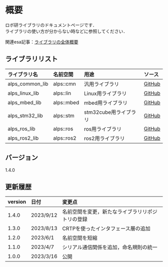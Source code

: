 # 概要

ロボ研ライブラリのドキュメントページです．  
ライブラリの使い方が分からない時などに参照してください．  

関連esa記事：[ライブラリの全体概要](https://alps-shinshu.esa.io/posts/2021)

## ライブラリリスト

| ライブラリ名    | 名前空間   | 用途                  | ソース                                                    |
| :-------------- | :--------- | :-------------------- | :-------------------------------------------------------- |
| alps_common_lib | alps::cmn  | 汎用ライブラリ        | [GitHub](https://github.com/shinshu-alps/alps_common_lib) |
| alps_linux_lib  | alps::lin  | Linux用ライブラリ     | [GitHub](https://github.com/shinshu-alps/alps_linux_lib)  |
| alps_mbed_lib   | alps::mbed | mbed用ライブラリ      | [GitHub](https://github.com/shinshu-alps/alps_mbed_lib)   |
| alps_stm32_lib  | alps::stm  | stm32cube用ライブラリ | [GitHub](https://github.com/shinshu-alps/alps_stm32_lib)  |
| alps_ros_lib    | alps::ros  | ros用ライブラリ       | [GitHub](https://github.com/shinshu-alps/alps_ros_lib)    |
| alps_ros2_lib   | alps::ros2 | ros2用ライブラリ      | [GitHub](https://github.com/shinshu-alps/alps_ros2_lib)   |

## バージョン

1.4.0

## 更新履歴

| version | 日付      | 変更点                                           |
| :------ | :-------- | :----------------------------------------------- |
| 1.4.0   | 2023/9/12 | 名前空間を変更，新たなライブラリリポジトリの登録 |
| 1.3.0   | 2023/8/13 | CRTPを使ったインタフェース層の追加               |
| 1.2.0   | 2023/6/1  | 名前空間を短縮                                   |
| 1.1.0   | 2023/4/7  | シリアル通信関係を追加，命名規則の統一           |
| 1.0.0   | 2023/3/16 | 公開                                             |
